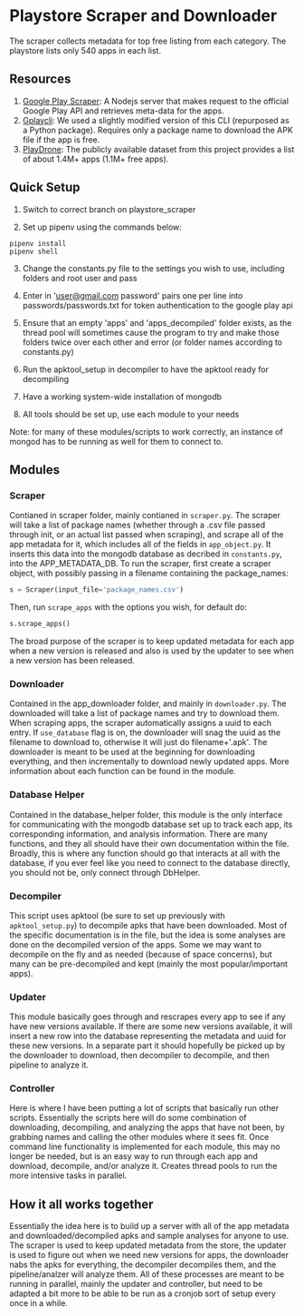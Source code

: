 # Playstore Scraper and Downloader

The scraper collects metadata for top free listing from each category. The playstore lists only 540 apps in each list.

## Resources
1. [Google Play Scraper](https://github.com/facundoolano/google-play-scraper): A Nodejs server that makes request to the official Google Play API and retrieves meta-data for the apps.
2. [Gplaycli](https://github.com/matlink/gplaycli): We used a slightly modified version of this CLI (repurposed as a Python package). Requires only a package name to download the APK file if the app is free.
3. [PlayDrone](https://github.com/nviennot/playdrone): The publicly available dataset from this project provides a list of about 1.4M+ apps (1.1M+ free apps).

## Quick Setup

1. Switch to correct branch on playstore_scraper

2. Set up pipenv using the commands below: 
```shell
pipenv install
pipenv shell
```
3. Change the constants.py file to the settings you wish to use, including folders and root user and pass

4. Enter in 'user@gmail.com password' pairs one per line into passwords/passwords.txt for token authentication to the google play api

5. Ensure that an empty 'apps' and 'apps_decompiled' folder exists, as the thread pool will sometimes cause the program to try and make those folders twice over each other and error (or folder names according to constants.py)

6. Run the apktool_setup in decompiler to have the apktool ready for decompiling 

7. Have a working system-wide installation of mongodb

8. All tools should be set up, use each module to your needs

Note: for many of these modules/scripts to work correctly, an instance of mongod has to be running as well for them to connect to.

## Modules

### Scraper
Contianed in scraper folder, mainly contianed in `scraper.py`. The scraper will take a list of package names (whether through a .csv file passed through init, or an actual list passed when scraping), and scrape all of the app metadata for it, which includes all of the fields in `app_object.py`. It inserts this data into the mongodb database as decribed in `constants.py`, into the APP_METADATA_DB. To run the scraper, first create a scraper object, with possibly passing in a filename containing the package_names:
```python
s = Scraper(input_file='package_names.csv')
```
Then, run `scrape_apps` with the options you wish, for default do:
```python
s.scrape_apps()
```
The broad purpose of the scraper is to keep updated metadata for each app when a new version is released and also is used by the updater to see when a new version has been released.

### Downloader
Contained in the app_downloader folder, and mainly in `downloader.py`. The downloaded will take a list of package names and try to download them. When scraping apps, the scraper automatically assigns a uuid to each entry. If `use_database` flag is on, the downloader will snag the uuid as the filename to download to, otherwise it will just do filename+'.apk'. The downloader is meant to be used at the beginning for downloading everything, and then incrementally to download newly updated apps. More information about each function can be found in the module.

### Database Helper
Contained in the database_helper folder, this module is the only interface for communicating with the mongodb database set up to track each app, its corresponding information, and analysis information. There are many functions, and they all should have their own documentation within the file. Broadly, this is where any function should go that interacts at all with the database, if you ever feel like you need to connect to the database directly, you should not be, only connect through DbHelper.

### Decompiler
This script uses apktool (be sure to set up previously with `apktool_setup.py`) to decompile apks that have been downloaded. Most of the specific documentation is in the file, but the idea is some analyses are done on the decompiled version of the apps. Some we may want to decompile on the fly and as needed (because of space concerns), but many can be pre-decompiled and kept (mainly the most popular/important apps). 

### Updater
This module basically goes through and rescrapes every app to see if any have new versions available. If there are some new versions available, it will insert a new row into the database representing the metadata and uuid for these new versions. In a separate part it should hopefully be picked up by the downloader to download, then decompiler to decompile, and then pipeline to analyze it.

### Controller
Here is where I have been putting a lot of scripts that basically run other scripts. Essentially the scripts here will do some combination of downloading, decompiling, and analyzing the apps that have not been, by grabbing names and calling the other modules where it sees fit. Once command line functionality is implemented for each module, this may no longer be needed, but is an easy way to run through each app and download, decompile, and/or analyze it. Creates thread pools to run the more intensive tasks in parallel.

## How it all works together
Essentially the idea here is to build up a server with all of the app metadata and downloaded/decompiled apks and sample analyses for anyone to use. The scraper is used to keep updated metadata from the store, the updater is used to figure out when we need new versions for apps, the downloader nabs the apks for everything, the decompiler decompiles them, and the pipeline/analzer will analyze them. All of these processes are meant to be running in parallel, mainly the updater and controller, but need to be adapted a bit more to be able to be run as a cronjob sort of setup every once in a while.

